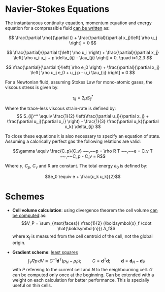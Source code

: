 # Navier-Stokes Equations
The instantaneous continuity equation, momentum equation and energy equation for a compressible fluid [can be written](https://www.cfd-online.com/Wiki/Navier-Stokes_equations) as: 

$$
\frac{\partial \rho}{\partial t} +
\frac{\partial}{\partial x_j}\left[ \rho u_j \right] = 0
$$

$$
\frac{\partial}{\partial t}\left( \rho u_i \right) +
\frac{\partial}{\partial x_j}
\left[ \rho u_i u_j + p \delta_{ij} - \tau_{ji} \right] = 0, \quad i=1,2,3
$$

$$
\frac{\partial}{\partial t}\left( \rho e_0 \right) +
\frac{\partial}{\partial x_j}
\left[ \rho u_j e_0 + u_j p - u_i \tau_{ij} \right] = 0
$$

For a Newtonian fluid, assuming Stokes Law for mono-atomic gases, the viscous stress is given by: 

$$
\tau_{ij} = 2 \mu S_{ij}^*
$$

Where the trace-less viscous strain-rate is defined by: 
$$
S_{ij}^* \equiv
 \frac{1}{2} \left(\frac{\partial u_i}{\partial x_j} +
                \frac{\partial u_j}{\partial x_i} \right) -
                \frac{1}{3} \frac{\partial u_k}{\partial x_k} \delta_{ij}
$$

To close these equations it is also necessary to specify an equation of state. Assuming a calorically perfect gas the following relations are valid:

$$\gamma \equiv \frac{C_p}{C_v} ~~,~~p = \rho R T ~~,~~e = C_v T ~~,~~C_p - C_v = R$$

Where $\gamma$, $C_p$, $C_v$ and R are constant.
The total energy $e_0$ is defined by: 

$$e_0 \equiv e + \frac{u_k u_k}{2}$$

# Schemes

- **Cell volume calculation**: using divergence theorem the cell volume [can be computed](https://www.youtube.com/watch?v=x2CsJUE8bZo&list=PLnJ8lIgfDbkp5DtCPtP2rcqEEUJk-PM8N&index=3) as: 
  $$V_P = \sum_{\text{faces}} \frac{1}{2} (\boldsymbol{x}_f \cdot \hat{\boldsymbol{n}}) A_f$$
  where $\boldsymbol{x}_f$ is measured from the cell centroid of the cell, not the global origin.

- **Gradient scheme**: [least squares](https://www.youtube.com/watch?v=7ymFkxx2R_k&list=PLnJ8lIgfDbkp5DtCPtP2rcqEEUJk-PM8N&index=4)
  $$\int_V  \nabla p \, dV \approx G^{-1} \boldsymbol{d}^T (p_N - p_P); \hspace{1cm} G = \boldsymbol{d}^T \boldsymbol{d} ; \hspace{1cm} \boldsymbol{d} = \boldsymbol{d}_N-\boldsymbol{d}_P$$
  with $P$ refereing to the current cell and $N$ to the neighbourning cell. $G$ can be computed only once at the beginning.
  Can be extended with a weight on each calculation for better performance. This is specially useful on thin cells.

  